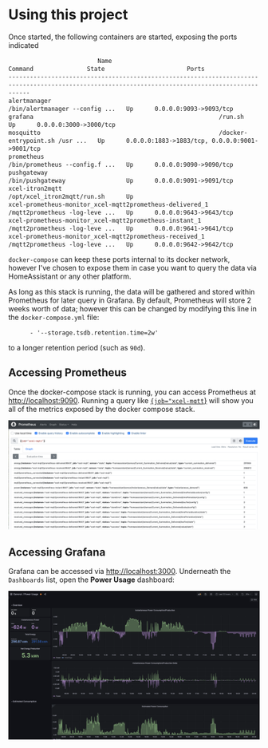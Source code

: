 # Using this project

Once started, the following containers are started, exposing the ports indicated

```
                         Name                                        Command               State                       Ports
--------------------------------------------------------------------------------------------------------------------------------------------------
alertmanager                                               /bin/alertmanager --config ...   Up      0.0.0.0:9093->9093/tcp
grafana                                                    /run.sh                          Up      0.0.0.0:3000->3000/tcp
mosquitto                                                  /docker-entrypoint.sh /usr ...   Up      0.0.0.0:1883->1883/tcp, 0.0.0.0:9001->9001/tcp
prometheus                                                 /bin/prometheus --config.f ...   Up      0.0.0.0:9090->9090/tcp
pushgateway                                                /bin/pushgateway                 Up      0.0.0.0:9091->9091/tcp
xcel-itron2mqtt                                            /opt/xcel_itron2mqtt/run.sh      Up
xcel-prometheus-monitor_xcel-mqtt2prometheus-delivered_1   /mqtt2prometheus -log-leve ...   Up      0.0.0.0:9643->9643/tcp
xcel-prometheus-monitor_xcel-mqtt2prometheus-instant_1     /mqtt2prometheus -log-leve ...   Up      0.0.0.0:9641->9641/tcp
xcel-prometheus-monitor_xcel-mqtt2prometheus-received_1    /mqtt2prometheus -log-leve ...   Up      0.0.0.0:9642->9642/tcp
```

`docker-compose` can keep these ports internal to its docker network, however I've chosen to expose them in case you want to query the data via HomeAssistant or any other platform.

As long as this stack is running, the data will be gathered and stored within Prometheus for later query in Grafana.  By default, Prometheus will store 2 weeks worth of data; however this can be changed by modifying this line in the `docker-compose.yml` file:

```
      - '--storage.tsdb.retention.time=2w'
```
to a longer retention period (such as `90d`).

## Accessing Prometheus

Once the docker-compose stack is running, you can access Prometheus at <http://localhost:9090>.  Running a query like [`{job="xcel-mqtt`}](http://localhost:9090/graph?g0.expr=%7Bjob%3D%22xcel-mqtt%22%7D&g0.tab=1&g0.stacked=0&g0.show_exemplars=0&g0.range_input=1h) will show you all of the metrics exposed by the docker compose stack.

![prometheus example](img/prometheus.png)

## Accessing Grafana

Grafana can be accessed via <http://localhost:3000>. Underneath the `Dashboards` list, open the **Power Usage** dashboard:

![power usage dashboard](img/dashboard.png)
